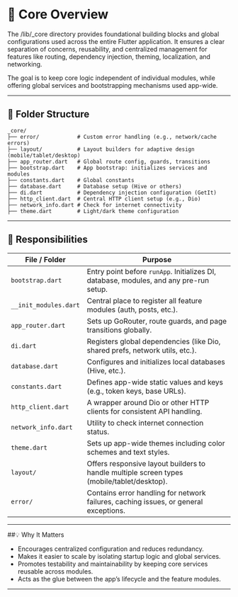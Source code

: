 # 🧠 Core Overview

The /lib/_core directory provides foundational building blocks and global configurations used across the entire Flutter application. It ensures a clear separation of concerns, reusability, and centralized management for features like routing, dependency injection, theming, localization, and networking.

The goal is to keep core logic independent of individual modules, while offering global services and bootstrapping mechanisms used app-wide.

---

## 🧱 Folder Structure
```
_core/
├── error/            # Custom error handling (e.g., network/cache errors)
├── layout/           # Layout builders for adaptive design (mobile/tablet/desktop)
├── app_router.dart   # Global route config, guards, transitions
├── bootstrap.dart    # App bootstrap: initializes services and modules
├── constants.dart    # Global constants
├── database.dart     # Database setup (Hive or others)
├── di.dart           # Dependency injection configuration (GetIt)
├── http_client.dart  # Central HTTP client setup (e.g., Dio)
├── network_info.dart # Check for internet connectivity
├── theme.dart        # Light/dark theme configuration

```

---
## 📌 Responsibilities

| File / Folder       | Purpose                                                                                   |
|---------------------|-------------------------------------------------------------------------------------------|
| `bootstrap.dart`    | Entry point before `runApp`. Initializes DI, database, modules, and any pre-run setup.    |
| `__init_modules.dart`| Central place to register all feature modules (auth, posts, etc.).                        |
| `app_router.dart`   | Sets up GoRouter, route guards, and page transitions globally.                            |
| `di.dart`           | Registers global dependencies (like Dio, shared prefs, network utils, etc.).              |
| `database.dart`     | Configures and initializes local databases (Hive, etc.).                          |
| `constants.dart`    | Defines app-wide static values and keys (e.g., token keys, base URLs).                    |
| `http_client.dart`  | A wrapper around Dio or other HTTP clients for consistent API handling.                   |
| `network_info.dart` | Utility to check internet connection status.                                             |
| `theme.dart`        | Sets up app-wide themes including color schemes and text styles.                         |
| `layout/`           | Offers responsive layout builders to handle multiple screen types (mobile/tablet/desktop).|
| `error/`            | Contains error handling for network failures, caching issues, or general exceptions.     |

---

##💡 Why It Matters

- Encourages centralized configuration and reduces redundancy.
- Makes it easier to scale by isolating startup logic and global services.
- Promotes testability and maintainability by keeping core services reusable across modules.
- Acts as the glue between the app’s lifecycle and the feature modules.

---

